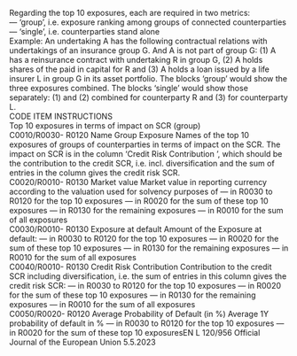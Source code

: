  
Regarding the top 10 exposures, each are required in two metrics:  
— ‘group’, i.e. exposure ranking among groups of connected counterparties  
— ‘single’, i.e. counterparties stand alone  
Example: An undertaking A has the following contractual relations with undertakings of an insurance group G. And A 
is not part of group G: (1) A has a reinsurance contract with undertaking R in group G, (2) A holds shares of the paid in 
capital for R and (3) A holds a loan issued by a life insurer L in group G in its asset portfolio. The blocks ‘group’ would 
show the three exposures combined. The blocks ‘single’ would show those separately: (1) and (2) combined for 
counterparty R and (3) for counterparty L.  
CODE  ITEM  INSTRUCTIONS  
Top 10 exposures in terms of impact on SCR (group)  
C0010/R0030- 
R0120  Name Group Exposure  Names of the top 10 exposures of groups of counterparties in terms of impact on 
the SCR. 
The impact on SCR is in the column ‘Credit Risk Contribution ’, which should be 
the contribution to the credit SCR, i.e. incl. diversification and the sum of entries 
in the column gives the credit risk SCR.  
C0020/R0010- 
R0130  Market value  Market value in reporting currency according to the valuation used for solvency 
purposes of 
— in R0030 to R0120 for the top 10 exposures 
— in R0020 for the sum of these top 10 exposures 
— in R0130 for the remaining exposures 
— in R0010 for the sum of all exposures  
C0030/R0010- 
R0130  Exposure at default  Amount of the Exposure at default: 
— in R0030 to R0120 for the top 10 exposures 
— in R0020 for the sum of these top 10 exposures 
— in R0130 for the remaining exposures 
— in R0010 for the sum of all exposures  
C0040/R0010- 
R0130  Credit Risk Contribution  Contribution to the credit SCR including diversification, i.e. the sum of entries in 
this column gives the credit risk SCR: 
— in R0030 to R0120 for the top 10 exposures 
— in R0020 for the sum of these top 10 exposures 
— in R0130 for the remaining exposures 
— in R0010 for the sum of all exposures  
C0050/R0020- 
R0120  Average Probability of Default 
(in %)  Average 1Y probability of default in % 
— in R0030 to R0120 for the top 10 exposures 
— in R0020 for the sum of these top 10 exposuresEN  L 120/956 Official Journal of the European Union 5.5.2023